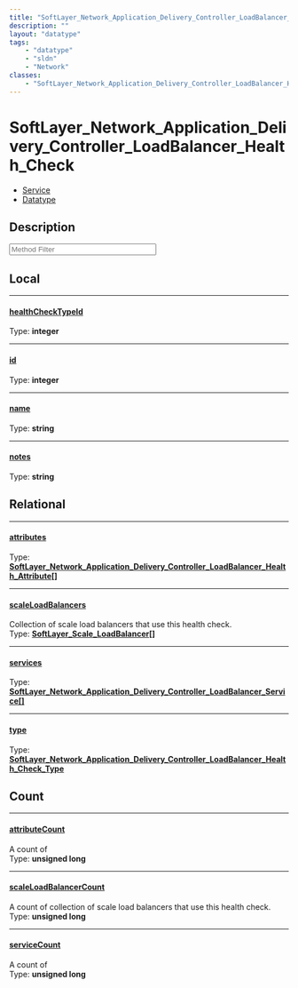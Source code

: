 ```yaml
---
title: "SoftLayer_Network_Application_Delivery_Controller_LoadBalancer_Health_Check"
description: ""
layout: "datatype"
tags:
    - "datatype"
    - "sldn"
    - "Network"
classes:
    - "SoftLayer_Network_Application_Delivery_Controller_LoadBalancer_Health_Check"
---
```


# SoftLayer_Network_Application_Delivery_Controller_LoadBalancer_Health_Check
<div id='service-datatype'>
    <ul id='sldn-reference-tabs'>
    <li id='service'> <a href='/reference/services/SoftLayer_Network_Application_Delivery_Controller_LoadBalancer_Health_Check' >Service</a></li>    <li id='datatype'> <a href='/reference/datatypes/SoftLayer_Network_Application_Delivery_Controller_LoadBalancer_Health_Check' >Datatype</a></li>
    </ul>
</div>

## Description 






<!-- Service Filer BEGIN -->
<div class="view-filters">
        <div class="clearfix">
            <div class="search-input-box">
                <input placeholder="Method Filter" onkeyup="titleSearch(inputId='prop-input', divId='properties', elementClass='prop-row')" 
                    type="text" id="prop-input" value="" size="30" maxlength="128" class="form-text">
            </div>
        </div>
</div>
<!-- Service Filer END -->

<div id="properties" class="content">
<div id="localProperties" class="prop-content" >

## Local
-----
[healthCheckTypeId]: #healthchecktypeid
#### [healthCheckTypeId]
  
<span class="type-label">Type: </span>**integer**

-----
[id]: #id
#### [id]
  
<span class="type-label">Type: </span>**integer**

-----
[name]: #name
#### [name]
  
<span class="type-label">Type: </span>**string**

-----
[notes]: #notes
#### [notes]
  
<span class="type-label">Type: </span>**string**

</div>
<!-- LOCAL PROPERTY END -->

<div id="relationalProperties"  class="prop-content" >

## Relational
-----
[attributes]: #attributes
#### [attributes]
  
<span class="type-label">Type: </span>**<a href='/reference/datatypes/SoftLayer_Network_Application_Delivery_Controller_LoadBalancer_Health_Attribute'>SoftLayer_Network_Application_Delivery_Controller_LoadBalancer_Health_Attribute[] </a>**

-----
[scaleLoadBalancers]: #scaleloadbalancers
#### [scaleLoadBalancers]
Collection of scale load balancers that use this health check.  
<span class="type-label">Type: </span>**<a href='/reference/datatypes/SoftLayer_Scale_LoadBalancer'>SoftLayer_Scale_LoadBalancer[] </a>**

-----
[services]: #services
#### [services]
  
<span class="type-label">Type: </span>**<a href='/reference/datatypes/SoftLayer_Network_Application_Delivery_Controller_LoadBalancer_Service'>SoftLayer_Network_Application_Delivery_Controller_LoadBalancer_Service[] </a>**

-----
[type]: #type
#### [type]
  
<span class="type-label">Type: </span>**<a href='/reference/datatypes/SoftLayer_Network_Application_Delivery_Controller_LoadBalancer_Health_Check_Type'>SoftLayer_Network_Application_Delivery_Controller_LoadBalancer_Health_Check_Type </a>**


## Count

-----
[attributeCount]: #attributecount
#### [attributeCount]
A count of    
<span class="type-label">Type: </span>**unsigned long**


-----
[scaleLoadBalancerCount]: #scaleloadbalancercount
#### [scaleLoadBalancerCount]
A count of collection of scale load balancers that use this health check.   
<span class="type-label">Type: </span>**unsigned long**


-----
[serviceCount]: #servicecount
#### [serviceCount]
A count of    
<span class="type-label">Type: </span>**unsigned long**

</div>


